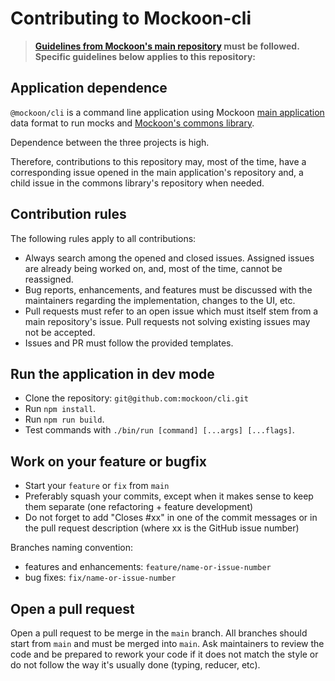 # Contributing to Mockoon-cli

> **[Guidelines from Mockoon's main repository](https://github.com/mockoon/mockoon/blob/master/CONTRIBUTING.md) must be followed.**
> **Specific guidelines below applies to this repository:**

## Application dependence

`@mockoon/cli` is a command line application using Mockoon [main application](https://github.com/mockoon/mockoon) data format to run mocks and [Mockoon's commons library](https://github.com/mockoon/commons).

Dependence between the three projects is high. 

Therefore, contributions to this repository may, most of the time, have a corresponding issue opened in the main application's repository and, a child issue in the commons library's repository when needed. 

## Contribution rules

The following rules apply to all contributions:

- Always search among the opened and closed issues. Assigned issues are already being worked on, and, most of the time, cannot be reassigned.
- Bug reports, enhancements, and features must be discussed with the maintainers regarding the implementation, changes to the UI, etc.
- Pull requests must refer to an open issue which must itself stem from a main repository's issue. Pull requests not solving existing issues may not be accepted.
- Issues and PR must follow the provided templates.

## Run the application in dev mode

- Clone the repository: `git@github.com:mockoon/cli.git`
- Run `npm install`.
- Run `npm run build`.
- Test commands with `./bin/run [command] [...args] [...flags]`.

## Work on your feature or bugfix

- Start your `feature` or `fix` from `main`
- Preferably squash your commits, except when it makes sense to keep them separate (one refactoring + feature development)
- Do not forget to add "Closes #xx" in one of the commit messages or in the pull request description (where xx is the GitHub issue number)

Branches naming convention:
- features and enhancements: `feature/name-or-issue-number`
- bug fixes: `fix/name-or-issue-number`

## Open a pull request

Open a pull request to be merge in the `main` branch. All branches should start from `main` and must be merged into `main`.
Ask maintainers to review the code and be prepared to rework your code if it does not match the style or do not follow the way it's usually done (typing, reducer, etc).
